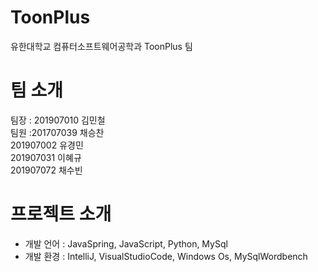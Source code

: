 # ToonPlus
유한대학교 컴퓨터소프트웨어공학과 ToonPlus 팀<br/>
# 팀 소개
팀장 : 201907010 김민철<br/>
팀원 :201707039 채승찬<br/>
201907002 유경민<br/>
201907031 이혜규<br/>
201907072 채수빈<br/>

# 프로젝트 소개
* 개발 언어 : JavaSpring, JavaScript, Python, MySql
* 개발 환경 : IntelliJ, VisualStudioCode, Windows Os, MySqlWordbench
<br/>
